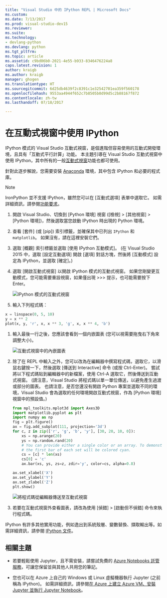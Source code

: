 ```yaml
---
title: "Visual Studio 中的 IPython REPL | Microsoft Docs"
ms.custom: 
ms.date: 7/13/2017
ms.prod: visual-studio-dev15
ms.reviewer: 
ms.suite: 
ms.technology:
- devlang-python
ms.devlang: python
ms.tgt_pltfrm: 
ms.topic: article
ms.assetid: c9bd06b0-2021-4e55-b933-8346476224a8
caps.latest.revision: 1
author: kraigb
ms.author: kraigb
manager: ghogen
ms.translationtype: HT
ms.sourcegitcommit: 6d25db4639f2c8391c1e32542701ea359f560178
ms.openlocfilehash: 9553aa4944f652c7b8505b0d99d5c2b88167f872
ms.contentlocale: zh-tw
ms.lasthandoff: 07/18/2017

---
```


# <a name="using-ipython-in-the-interactive-window"></a>在互動式視窗中使用 IPython

IPython 模式的 Visual Studio 互動式視窗，是個進階但容易使用的互動式開發環境，且具有「互動式平行計算」功能。 本主題引導在 Visual Studio 互動式視窗中使用 IPython，其中所有的一般[互動式視窗](interactive-repl.md)功能也都可使用。

針對此逐步解說，您需要安裝 [Anaconda](https://www.continuum.io) 環境，其中包含 IPython 和必要的程式庫。

> [!Note]
> IronPython 並不支援 IPython，雖然您可以在 [互動式選項] 表單中選取它。 如需詳細資訊，請參閱[功能要求](https://github.com/Microsoft/PTVS/issues/84)。

1. 開啟 Visual Studio、切換到 [Python 環境] 視窗 ([檢視] > [其他視窗] > [Python 環境])，然後選取當您啟動 IPython 時出現的 Python 環境。

1. 查看 [套件] (或 [pip]) 索引標籤，並確保其中已列出 `IPython` 和 `matplotlib`。 如果沒有，請在這裡安裝它們。

1. 選取 [概觀] 索引標籤並選取 [使用 IPython 互動模式]。 (在 Visual Studio 2015 中，選取 [設定互動選項] 開啟 [選項] 對話方塊，然後將 [互動模式] 設定為 IPython，並選取 [確定]。)    

1. 選取 [開啟互動式視窗] 以開啟 IPython 模式的互動式視窗。 如果您剛變更互動模式，您可能需要重設視窗，如果僅出現 >>> 提示，也可能需要按下 Enter。

    ![IPython 模式的互動式視窗](media/ipython-repl-03.png)

1. 輸入下列程式碼：

  ```python
  x = linspace(0, 5, 10)
  y = x ** 2
  plot(x, y, 'r', x, x ** 3, 'g', x, x ** 4, 'b')
  ```

1. 輸入最後一行之後，您應該會看到一個内嵌圖表 (您可以視需要拖曳右下角來調整大小)。

    ![互動式視窗中的內嵌圖表](media/ipython-repl-04.png)

1. 除了在 REPL 中輸入之外，您可以改為在編輯器中撰寫程式碼，選取它，以滑鼠右鍵按一下，然後選取 [傳送到 Interactive] 命令 (或按 Ctrl-Enter)。 嘗試將以下程式碼貼到編輯器中的新檔案，使用 Ctrl-A 選取它，然後傳送到互動式視窗。 (請注意，Visual Studio 將程式碼以單一單位傳送，以避免產生過渡或部分的圖表。 也請注意，是否您還沒有開啟 Python 專案並選取不同的環境，Visual Studio 會為選取的任何環境開啟互動式視窗，作為 [Python 環境] 視窗中的預設值。)

    ```python
    from mpl_toolkits.mplot3d import Axes3D
    import matplotlib.pyplot as plt
    import numpy as np
    fig = plt.figure()
    ax = fig.add_subplot(111, projection='3d')
    for c, z in zip(['r', 'g', 'b', 'y'], [30, 20, 10, 0]):
        xs = np.arange(20)
        ys = np.random.rand(20)
        # You can provide either a single color or an array. To demonstrate this,
        # the first bar of each set will be colored cyan.
        cs = [c] * len(xs) 
        cs[0] = 'c' 
        ax.bar(xs, ys, zs=z, zdir='y', color=cs, alpha=0.8)

    ax.set_xlabel('X') 
    ax.set_ylabel('Y') 
    ax.set_zlabel('Z') 
    plt.show()
    ```

    ![將程式碼從編輯器傳送至互動式視窗](media/ipython-repl-05.png)

1. 若要在互動式視窗外查看圖表，請改為使用 [偵錯] > [啟動但不偵錯] 命令來執行程式碼。
    
IPython 有許多其他實用功能，例如逸出到系統殼層、變數替換、擷取輸出等。如需詳細資訊，請參閱 [IPython 文件](http://ipython.org/documentation.html)。

## <a name="related-topics"></a>相關主題

- 若要輕鬆使用 Jupyter，且不需安裝，請嘗試免費的 [Azure Notebooks 託管服務](https://notebooks.azure.com/)，可讓您保留並與其他人共用您的筆記。

- 您也可以在 Azure 上自己的 Windows 或 Linux 虛擬機器執行 Jupyter (之前稱為 IPython)。 如需詳細資訊，請參閱[在 Azure 上建立 Azure VM、安裝 Jupyter 並執行 Jupyter Notebook](https://docs.microsoft.com/azure/virtual-machines/virtual-machines-linux-jupyter-notebook)。


